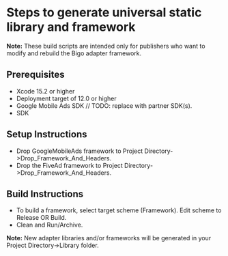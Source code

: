 # Steps to generate universal static library and framework

**Note:** These build scripts are intended only for publishers who want to
modify and rebuild the Bigo adapter framework.

## Prerequisites
- Xcode 15.2 or higher
- Deployment target of 12.0 or higher
- Google Mobile Ads SDK
// TODO: replace <Ad network> with partner SDK(s).
- <Ad network> SDK

## Setup Instructions
- Drop GoogleMobileAds framework to
Project Directory->Drop_Framework_And_Headers.
- Drop the FiveAd framework to Project Directory->Drop_Framework_And_Headers.

## Build Instructions
- To build a framework, select target scheme (Framework). Edit scheme to
Release OR Build.
- Clean and Run/Archive.

**Note:** New adapter libraries and/or frameworks will be generated in your
Project Directory->Library folder.
